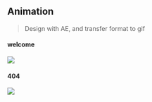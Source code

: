 ## Animation

> Design with AE, and transfer format to gif

#### welcome

![](https://github.com/Losiyu/Design/blob/master/SC2%20Forum/Animation/welcome.gif)

#### 404

![](https://github.com/Losiyu/Design/blob/master/SC2%20Forum/Animation/404.gif)

